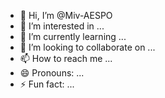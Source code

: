 - 👋 Hi, I’m @Miv-AESPO
- 👀 I’m interested in ...
- 🌱 I’m currently learning ...
- 💞️ I’m looking to collaborate on ...
- 📫 How to reach me ...
- 😄 Pronouns: ...
- ⚡ Fun fact: ...

<!---
Miv-AESPO/Miv-AESPO is a ✨ special ✨ repository because its `README.md` (this file) appears on your GitHub profile.
You can click the Preview link to take a look at your changes.
--->
